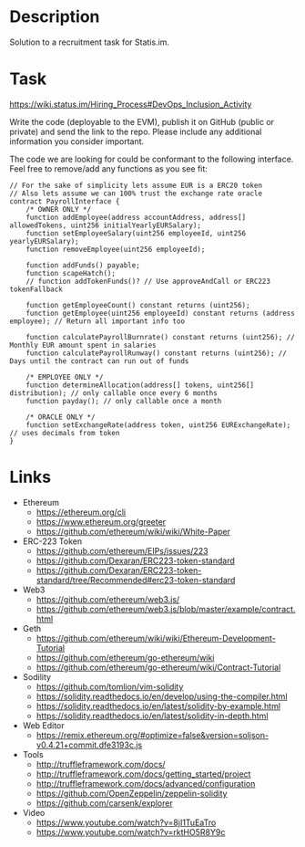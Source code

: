 # Description

Solution to a recruitment task for Statis.im.

# Task

https://wiki.status.im/Hiring_Process#DevOps_Inclusion_Activity

Write the code (deployable to the EVM), publish it on GitHub (public or private) and send the link to the repo. Please include any additional information you consider important.

The code we are looking for could be conformant to the following interface. Feel free to remove/add any functions as you see fit:

```solidity
// For the sake of simplicity lets assume EUR is a ERC20 token
// Also lets assume we can 100% trust the exchange rate oracle
contract PayrollInterface {
    /* OWNER ONLY */
    function addEmployee(address accountAddress, address[] allowedTokens, uint256 initialYearlyEURSalary);
    function setEmployeeSalary(uint256 employeeId, uint256 yearlyEURSalary);
    function removeEmployee(uint256 employeeId);

    function addFunds() payable;
    function scapeHatch();
    // function addTokenFunds()? // Use approveAndCall or ERC223 tokenFallback

    function getEmployeeCount() constant returns (uint256);
    function getEmployee(uint256 employeeId) constant returns (address employee); // Return all important info too

    function calculatePayrollBurnrate() constant returns (uint256); // Monthly EUR amount spent in salaries
    function calculatePayrollRunway() constant returns (uint256); // Days until the contract can run out of funds

    /* EMPLOYEE ONLY */
    function determineAllocation(address[] tokens, uint256[] distribution); // only callable once every 6 months
    function payday(); // only callable once a month

    /* ORACLE ONLY */
    function setExchangeRate(address token, uint256 EURExchangeRate); // uses decimals from token
}
```

# Links

* Ethereum
  * https://ethereum.org/cli
  * https://www.ethereum.org/greeter
  * https://github.com/ethereum/wiki/wiki/White-Paper
* ERC-223 Token
  * https://github.com/ethereum/EIPs/issues/223
  * https://github.com/Dexaran/ERC223-token-standard
  * https://github.com/Dexaran/ERC223-token-standard/tree/Recommended#erc23-token-standard
* Web3
  * https://github.com/ethereum/web3.js/
  * https://github.com/ethereum/web3.js/blob/master/example/contract.html
* Geth
  * https://github.com/ethereum/wiki/wiki/Ethereum-Development-Tutorial
  * https://github.com/ethereum/go-ethereum/wiki
  * https://github.com/ethereum/go-ethereum/wiki/Contract-Tutorial
* Sodility
  * https://github.com/tomlion/vim-solidity
  * https://solidity.readthedocs.io/en/develop/using-the-compiler.html
  * https://solidity.readthedocs.io/en/latest/solidity-by-example.html
  * https://solidity.readthedocs.io/en/latest/solidity-in-depth.html
* Web Editor
  * https://remix.ethereum.org/#optimize=false&version=soljson-v0.4.21+commit.dfe3193c.js
* Tools
  * http://truffleframework.com/docs/
  * http://truffleframework.com/docs/getting_started/project
  * http://truffleframework.com/docs/advanced/configuration
  * https://github.com/OpenZeppelin/zeppelin-solidity
  * https://github.com/carsenk/explorer
* Video
  * https://www.youtube.com/watch?v=8jI1TuEaTro
  * https://www.youtube.com/watch?v=rktHO5R8Y9c
